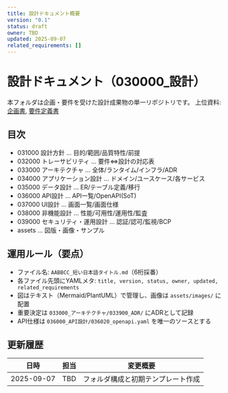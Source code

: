 ```yaml
---
title: 設計ドキュメント概要
version: "0.1"
status: draft
owner: TBD
updated: 2025-09-07
related_requirements: []
---
```


# 設計ドキュメント（030000_設計）

本フォルダは企画・要件を受けた設計成果物の単一リポジトリです。
上位資料: [企画書](../01000_企画/01100_企画書.md), [要件定義書](../02000_要件定義/02100_要件定義書.md)

## 目次
- 031000 設計方針 … 目的/範囲/品質特性/前提
- 032000 トレーサビリティ … 要件⇔設計の対応表
- 033000 アーキテクチャ … 全体/ランタイム/インフラ/ADR
- 034000 アプリケーション設計 … ドメイン/ユースケース/各サービス
- 035000 データ設計 … ER/テーブル定義/移行
- 036000 API設計 … API一覧/OpenAPI(SoT)
- 037000 UI設計 … 画面一覧/画面仕様
- 038000 非機能設計 … 性能/可用性/運用性/監査
- 039000 セキュリティ・運用設計 … 認証/認可/監視/BCP
- assets … 図版・画像・サンプル

## 運用ルール（要点）
- ファイル名: `AABBCC_短い日本語タイトル.md`（6桁採番）
- 各ファイル先頭にYAMLメタ: `title, version, status, owner, updated, related_requirements`
- 図はテキスト（Mermaid/PlantUML）で管理し、画像は `assets/images/` に配置
- 重要決定は `033000_アーキテクチャ/033900_ADR/` にADRとして記録
- API仕様は `036000_API設計/036020_openapi.yaml` を唯一のソースとする

## 更新履歴
| 日時 | 担当 | 変更概要 |
|---|---|---|
| 2025-09-07 | TBD | フォルダ構成と初期テンプレート作成 |

